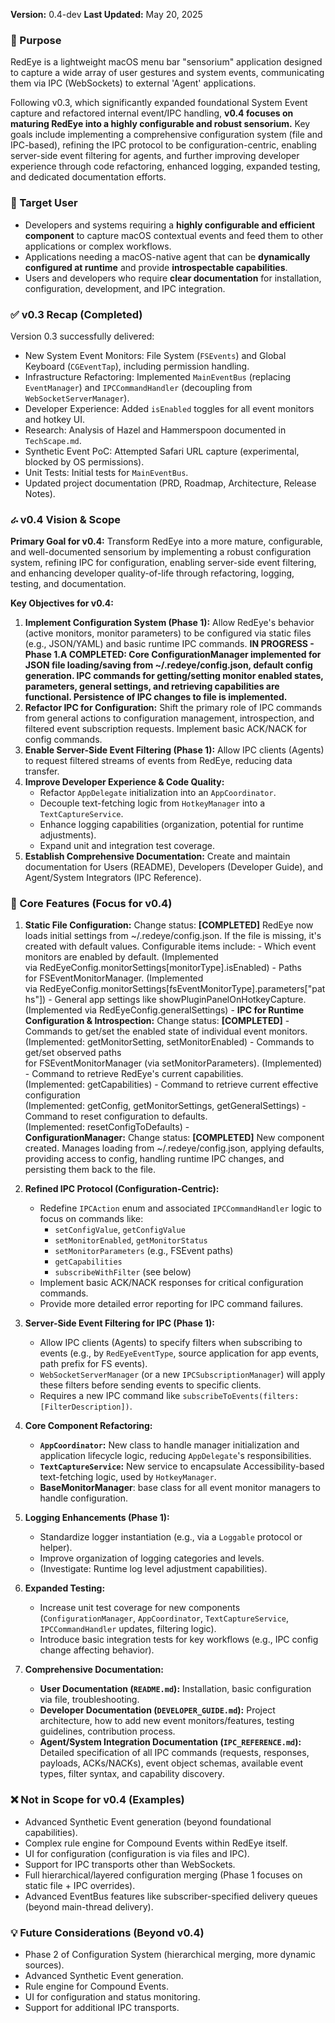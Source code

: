 **Version:** 0.4-dev
**Last Updated:** May 20, 2025

### 🧭 Purpose

RedEye is a lightweight macOS menu bar "sensorium" application designed to capture a wide array of user gestures and system events, communicating them via IPC (WebSockets) to external 'Agent' applications.

Following v0.3, which significantly expanded foundational System Event capture and refactored internal event/IPC handling, **v0.4 focuses on maturing RedEye into a highly configurable and robust sensorium.** Key goals include implementing a comprehensive configuration system (file and IPC-based), refining the IPC protocol to be configuration-centric, enabling server-side event filtering for agents, and further improving developer experience through code refactoring, enhanced logging, expanded testing, and dedicated documentation efforts.

### 🎯 Target User

*   Developers and systems requiring a **highly configurable and efficient component** to capture macOS contextual events and feed them to other applications or complex workflows.
*   Applications needing a macOS-native agent that can be **dynamically configured at runtime** and provide **introspectable capabilities**.
*   Users and developers who require **clear documentation** for installation, configuration, development, and IPC integration.

### ✅ v0.3 Recap (Completed)

Version 0.3 successfully delivered:
*   New System Event Monitors: File System (`FSEvents`) and Global Keyboard (`CGEventTap`), including permission handling.
*   Infrastructure Refactoring: Implemented `MainEventBus` (replacing `EventManager`) and `IPCCommandHandler` (decoupling from `WebSocketServerManager`).
*   Developer Experience: Added `isEnabled` toggles for all event monitors and hotkey UI.
*   Research: Analysis of Hazel and Hammerspoon documented in `TechScape.md`.
*   Synthetic Event PoC: Attempted Safari URL capture (experimental, blocked by OS permissions).
*   Unit Tests: Initial tests for `MainEventBus`.
*   Updated project documentation (PRD, Roadmap, Architecture, Release Notes).

### ራ v0.4 Vision & Scope

**Primary Goal for v0.4:** Transform RedEye into a more mature, configurable, and well-documented sensorium by implementing a robust configuration system, refining IPC for configuration, enabling server-side event filtering, and enhancing developer quality-of-life through refactoring, logging, testing, and documentation.

**Key Objectives for v0.4:**
1.  **Implement Configuration System (Phase 1):** Allow RedEye's behavior (active monitors, monitor parameters) to be configured via static files (e.g., JSON/YAML) and basic runtime IPC commands. **IN PROGRESS - Phase 1.A COMPLETED: Core ConfigurationManager implemented for JSON file loading/saving from ~/.redeye/config.json, default config generation. IPC commands for getting/setting monitor enabled states, parameters, general settings, and retrieving capabilities are functional. Persistence of IPC changes to file is implemented.**
2.  **Refactor IPC for Configuration:** Shift the primary role of IPC commands from general actions to configuration management, introspection, and filtered event subscription requests. Implement basic ACK/NACK for config commands.
3.  **Enable Server-Side Event Filtering (Phase 1):** Allow IPC clients (Agents) to request filtered streams of events from RedEye, reducing data transfer.
4.  **Improve Developer Experience & Code Quality:**
    *   Refactor `AppDelegate` initialization into an `AppCoordinator`.
    *   Decouple text-fetching logic from `HotkeyManager` into a `TextCaptureService`.
    *   Enhance logging capabilities (organization, potential for runtime adjustments).
    *   Expand unit and integration test coverage.
5.  **Establish Comprehensive Documentation:** Create and maintain documentation for Users (README), Developers (Developer Guide), and Agent/System Integrators (IPC Reference).

### 🔧 Core Features (Focus for v0.4)

1.  **Static File Configuration:** Change status: **[COMPLETED]** RedEye now loads initial settings from ~/.redeye/config.json. If the file is missing, it's created with default values. Configurable items include:
            - Which event monitors are enabled by default. (Implemented via RedEyeConfig.monitorSettings[monitorType].isEnabled)
            - Paths for FSEventMonitorManager. (Implemented via RedEyeConfig.monitorSettings[fsEventMonitorType].parameters["paths"])
            - General app settings like showPluginPanelOnHotkeyCapture. (Implemented via RedEyeConfig.generalSettings)
        - **IPC for Runtime Configuration & Introspection:** Change status: **[COMPLETED]**
            - Commands to get/set the enabled state of individual event monitors. (Implemented: getMonitorSetting, setMonitorEnabled)
            - Commands to get/set observed paths for FSEventMonitorManager (via setMonitorParameters). (Implemented)
            - Command to retrieve RedEye's current capabilities. (Implemented: getCapabilities)
            - Command to retrieve current effective configuration (Implemented: getConfig, getMonitorSettings, getGeneralSettings)
            - Command to reset configuration to defaults. (Implemented: resetConfigToDefaults)
        - **ConfigurationManager:** Change status: **[COMPLETED]** New component created. Manages loading from ~/.redeye/config.json, applying defaults, providing access to config, handling runtime IPC changes, and persisting them back to the file.

2.  **Refined IPC Protocol (Configuration-Centric):**
    *   Redefine `IPCAction` enum and associated `IPCCommandHandler` logic to focus on commands like:
        *   `setConfigValue`, `getConfigValue`
        *   `setMonitorEnabled`, `getMonitorStatus`
        *   `setMonitorParameters` (e.g., FSEvent paths)
        *   `getCapabilities`
        *   `subscribeWithFilter` (see below)
    *   Implement basic ACK/NACK responses for critical configuration commands.
    *   Provide more detailed error reporting for IPC command failures.

3.  **Server-Side Event Filtering for IPC (Phase 1):**
    *   Allow IPC clients (Agents) to specify filters when subscribing to events (e.g., by `RedEyeEventType`, source application for app events, path prefix for FS events).
    *   `WebSocketServerManager` (or a new `IPCSubscriptionManager`) will apply these filters before sending events to specific clients.
    *   Requires a new IPC command like `subscribeToEvents(filters: [FilterDescription])`.

4.  **Core Component Refactoring:**
    *   **`AppCoordinator`:** New class to handle manager initialization and application lifecycle logic, reducing `AppDelegate`'s responsibilities.
    *   **`TextCaptureService`:** New service to encapsulate Accessibility-based text-fetching logic, used by `HotkeyManager`.
    *    **BaseMonitorManager**: base class for all event monitor managers to handle configuration.

5.  **Logging Enhancements (Phase 1):**
    *   Standardize logger instantiation (e.g., via a `Loggable` protocol or helper).
    *   Improve organization of logging categories and levels.
    *   (Investigate: Runtime log level adjustment capabilities).

6.  **Expanded Testing:**
    *   Increase unit test coverage for new components (`ConfigurationManager`, `AppCoordinator`, `TextCaptureService`, `IPCCommandHandler` updates, filtering logic).
    *   Introduce basic integration tests for key workflows (e.g., IPC config change affecting behavior).

7.  **Comprehensive Documentation:**
    *   **User Documentation (`README.md`):** Installation, basic configuration via file, troubleshooting.
    *   **Developer Documentation (`DEVELOPER_GUIDE.md`):** Project architecture, how to add new event monitors/features, testing guidelines, contribution process.
    *   **Agent/System Integration Documentation (`IPC_REFERENCE.md`):** Detailed specification of all IPC commands (requests, responses, payloads, ACKs/NACKs), event object schemas, available event types, filter syntax, and capability discovery.

### ❌ Not in Scope for v0.4 (Examples)

*   Advanced Synthetic Event generation (beyond foundational capabilities).
*   Complex rule engine for Compound Events within RedEye itself.
*   UI for configuration (configuration is via files and IPC).
*   Support for IPC transports other than WebSockets.
*   Full hierarchical/layered configuration merging (Phase 1 focuses on static file + IPC overrides).
*   Advanced EventBus features like subscriber-specified delivery queues (beyond main-thread delivery).

### 💡 Future Considerations (Beyond v0.4)
*   Phase 2 of Configuration System (hierarchical merging, more dynamic sources).
*   Advanced Synthetic Event generation.
*   Rule engine for Compound Events.
*   UI for configuration and status monitoring.
*   Support for additional IPC transports.
